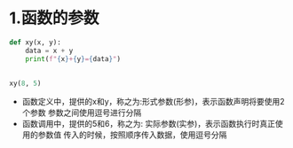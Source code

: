 # 1.函数的参数
```python
def xy(x, y):  
    data = x + y  
    print(f"{x}+{y}={data}")  
  
  
xy(8, 5)
```
- 函数定义中，提供的x和y，称之为:形式参数(形参)，表示函数声明将要使用2个参数
参数之间使用逗号进行分隔
- 函数调用中，提供的5和6，称之为: 实际参数(实参)，表示函数执行时真正使用的参数值
传入的时候，按照顺序传入数据，使用逗号分隔
